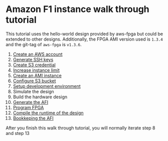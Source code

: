 # Amazon F1 instance walk through tutorial

This tutorial uses the hello-world design provided by aws-fpga but could be extended to other designs.
Additionally, the FPGA AMI version used is `1.3.4` and the git-tag of `aws-fpga` is `v1.3.6`.

1. [Create an AWS account](create_aws_account.md)
2. [Generate SSH keys](generate_ssh_keys.md)
3. [Create S3 credential](create_s3_credential.md)
4. [Increase instance limit](increase_instance_limit.md)
5. [Create an AMI instance](create_ami_instance.md)
6. [Configure S3 bucket](configure_s3.md)
7. [Setup development environment](setup_development_environment.md)
8. Simulate the design
9. Build the hardware design
10. [Generate the AFI](generate_afi.md)
11. [Program FPGA](program_fpga.md)
12. [Compile the runtime of the design](compile_runtime.md)
13. [Bookkeping the AFI](bookkeeping_afi.md)

After you finish this walk through tutorial, you will normally iterate step 8 and step 13
